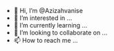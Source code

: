 - 👋 Hi, I’m @Azizahvanise
- 👀 I’m interested in ...
- 🌱 I’m currently learning ...
- 💞️ I’m looking to collaborate on ...
- 📫 How to reach me ...

<!---
Azizahvanise/Azizahvanise is a ✨ special ✨ repository because its `README.md` (this file) appears on your GitHub profile.
You can click the Preview link to take a look at your changes.
--->
